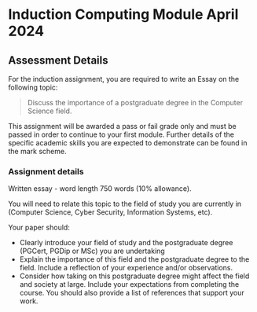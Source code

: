 # Induction Computing Module April 2024

## Assessment Details

For the induction assignment, you are required to write an Essay on the following topic:

> Discuss the importance of a postgraduate degree in the Computer Science field.

This assignment will be awarded a pass or fail grade only and must be passed in order to continue to your first module. Further details of the specific academic skills you are expected to demonstrate can be found in the mark scheme.

### Assignment details
Written essay - word length 750 words (10% allowance).

You will need to relate this topic to the field of study you are currently in (Computer Science, Cyber Security, Information Systems, etc).  

Your paper should:

- Clearly introduce your field of study and the postgraduate degree (PGCert, PGDip or MSc) you are undertaking
- Explain the importance of this field and the postgraduate degree to the field.  Include a reflection of your experience and/or observations.
- Consider how taking on this postgraduate degree might affect the field and society at large.  Include your expectations from completing the course.
You should also provide a list of references that support your work.
